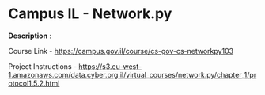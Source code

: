 # Campus IL - Network.py #

**Description** :  

Course Link - https://campus.gov.il/course/cs-gov-cs-networkpy103

Project Instructions - https://s3.eu-west-1.amazonaws.com/data.cyber.org.il/virtual_courses/network.py/chapter_1/protocol1.5.2.html
